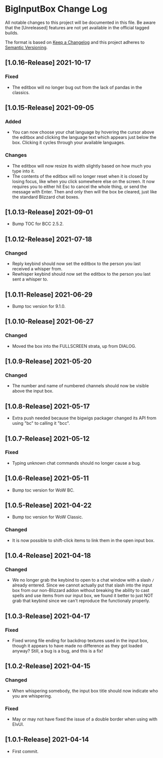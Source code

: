 # BigInputBox Change Log
All notable changes to this project will be documented in this file. Be aware that the [Unreleased] features are not yet available in the official tagged builds.

The format is based on [Keep a Changelog](http://keepachangelog.com/) 
and this project adheres to [Semantic Versioning](http://semver.org/).

## [1.0.16-Release] 2021-10-17
### Fixed
- The editbox will no longer bug out from the lack of pandas in the classics. 

## [1.0.15-Release] 2021-09-05
### Added
- You can now choose your chat language by hovering the cursor above the editbox and clicking the language text which appears just below the box. Clicking it cycles through your available languages.

### Changes
- The editbox will now resize its width slightly based on how much you type into it.
- The contents of the editbox will no longer reset when it is closed by losing focus, like when you click somewhere else on the screen. It now requires you to either hit Esc to cancel the whole thing, or send the message with Enter. Then and only then will the box be cleared, just like the standard Blizzard chat boxes.

## [1.0.13-Release] 2021-09-01
- Bump TOC for BCC 2.5.2.

## [1.0.12-Release] 2021-07-18
### Changed
- Reply keybind should now set the editbox to the person you last received a whisper from.
- Rewhisper keybind should now set the editbox to the person you last sent a whisper to.

## [1.0.11-Release] 2021-06-29
- Bump toc version for 9.1.0.

## [1.0.10-Release] 2021-06-27
### Changed
- Moved the box into the FULLSCREEN strata, up from DIALOG.

## [1.0.9-Release] 2021-05-20
### Changed
- The number and name of numbered channels should now be visible above the input box.

## [1.0.8-Release] 2021-05-17
- Extra push needed because the bigwigs packager changed its API from using "bc" to calling it "bcc". 

## [1.0.7-Release] 2021-05-12
### Fixed
- Typing unknown chat commands should no longer cause a bug.

## [1.0.6-Release] 2021-05-11
- Bump toc version for WoW BC.

## [1.0.5-Release] 2021-04-22
- Bump toc version for WoW Classic.

### Changed
- It is now possible to shift-click items to link them in the open input box.

## [1.0.4-Release] 2021-04-18
### Changed
- We no longer grab the keybind to open to a chat window with a slash `/` already entered. Since we cannot actually put that slash into the input box from our non-Blizzard addon without breaking the ability to cast spells and use items from our input box, we found it better to just NOT grab that keybind since we can't reproduce the functionaly properly.

## [1.0.3-Release] 2021-04-17
### Fixed
- Fixed wrong file ending for backdrop textures used in the input box, though it appears to have made no difference as they got loaded anyway? Still, a bug is a bug, and this is a fix!

## [1.0.2-Release] 2021-04-15
### Changed
- When whispering somebody, the input box title should now indicate who you are whispering.

### Fixed
- May or may not have fixed the issue of a double border when using with ElvUI.

## [1.0.1-Release] 2021-04-14
- First commit.
